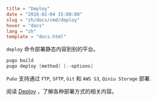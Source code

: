 ```toml
title = "Deploy"
date = "2016-02-04 15:00:00"
slug = "zh/docs/cmd/deploy"
hover = "docs"
lang = "zh"
template = "docs.html"
```

`deploy` 命令部署静态内容到别的平台。

```go
pugo build
pugo deploy [method] [--options]
```

`PuGo` 支持通过 `FTP`, `SFTP`, `Git` 和 `AWS S3`, `Qiniu Storage` 部署.

阅读 [Deploy](/zh/docs/deploy/standalone.html) ，了解各种部署方式的相关内容。